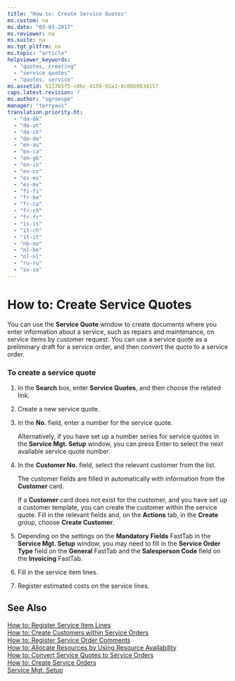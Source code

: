 ```yaml
---
title: "How to: Create Service Quotes"
ms.custom: na
ms.date: "03-03-2017"
ms.reviewer: na
ms.suite: na
ms.tgt_pltfrm: na
ms.topic: "article"
helpviewer_keywords: 
  - "quotes, creating"
  - "service quotes"
  - "quotes, service"
ms.assetid: 5137b5f5-c8bc-4159-92a1-8c0bb0634157
caps.latest.revision: 7
ms.author: "sgroespe"
manager: "terryaus"
translation.priority.ht: 
  - "da-dk"
  - "de-at"
  - "de-ch"
  - "de-de"
  - "en-au"
  - "en-ca"
  - "en-gb"
  - "en-in"
  - "en-nz"
  - "es-es"
  - "es-mx"
  - "fi-fi"
  - "fr-be"
  - "fr-ca"
  - "fr-ch"
  - "fr-fr"
  - "is-is"
  - "it-ch"
  - "it-it"
  - "nb-no"
  - "nl-be"
  - "nl-nl"
  - "ru-ru"
  - "sv-se"
---
```

# How to: Create Service Quotes
You can use the **Service Quote** window to create documents where you enter information about a service, such as repairs and maintenance, on service items by customer request. You can use a service quote as a preliminary draft for a service order, and then convert the quote to a service order.  
  
### To create a service quote  
  
1.  In the **Search** box, enter **Service Quotes**, and then choose the related link.  
  
2.  Create a new service quote.  
  
3.  In the **No.** field, enter a number for the service quote.  
  
     Alternatively, if you have set up a number series for service quotes in the **Service Mgt. Setup** window, you can press Enter to select the next available service quote number.  
  
4.  In the **Customer No.**  field, select the relevant customer from the list.  
  
     The customer fields are filled in automatically with information from the **Customer** card.  
  
     If a **Customer** card does not exist for the customer, and you have set up a customer template, you can create the customer within the service quote. Fill in the relevant fields and, on the **Actions** tab, in the **Create** group, choose **Create Customer**.  
  
5.  Depending on the settings on the **Mandatory Fields** FastTab in the **Service Mgt. Setup** window, you may need to fill in the **Service Order Type** field on the **General** FastTab and the **Salesperson Code** field on the **Invoicing** FastTab.  
  
6.  Fill in the service item lines.  
  
7.  Register estimated costs on the service lines.  
  
## See Also  
 [How to: Register Service Item Lines](../Service/how-to-register-service-item-lines.md)   
 [How to: Create Customers within Service Orders](../Sales/how-to-create-customers-within-service-orders.md)   
 [How to: Register Service Order Comments](../Service/how-to-register-service-order-comments.md)   
 [How to: Allocate Resources by Using Resource Availability](../Service/how-to-allocate-resources-by-using-resource-availability.md)   
 [How to: Convert Service Quotes to Service Orders](../Service/how-to-convert-service-quotes-to-service-orders.md)   
 [How to: Create Service Orders](../Service/how-to-create-service-orders.md)   
 [Service Mgt. Setup](../Topic/\($%20N_5919%20Service%20Mgt.%20Setup%20$\).md)
